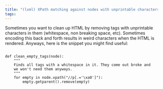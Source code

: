 ```yaml
---
title: "(lxml) XPath matching against nodes with unprintable characters"
tags: 
---
```


Sometimes you want to clean up HTML by removing tags with unprintable characters in them (whitespace, non breaking space, etc). Sometimes encoding this back and forth results in weird characters when the HTML is rendered. Anyways, here is the snippet you might find useful:
<pre><code>
def clean_empty_tags(node):
    """
    Finds all tags with a whitespace in it. They come out broke and
    we won't need them anyways.
    """
    for empty in node.xpath("//p[.='\xa0']"):
        empty.getparent().remove(empty)
</code></pre>
